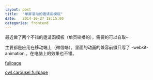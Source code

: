 ```yaml
---
layout: post
title:  "单屏滚动的邀请函模板"
date:   2014-10-27 18:15:00
categories: frontend
---
```


最近做了两个不错的邀请函模板（单页轮播的），需要的可以自取~

主要都是应用在移动端上（微信端），里面的动画的兼容前缀只写了 -webkit-animation 。在电脑上的效果也不错。

[fullpage][fullpage]

[owl.carousel.fullpage][owl.carousel.fullpage]


[fullpage]:    http://cody1991.github.io/fullpage/index.html
[owl.carousel.fullpage]: http://cody1991.github.io/owl.carousel.fullpage/index.html
